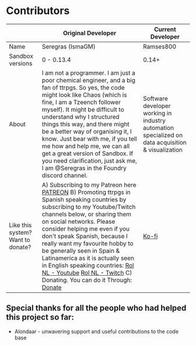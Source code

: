 # Contributors

|                                   | Original Developer                                           | Current Developer                                            |
| --------------------------------- | ------------------------------------------------------------ | ------------------------------------------------------------ |
| Name                              | Seregras (IsmaGM)                                            | Ramses800                                                    |
| Sandbox versions                  | 0 - 0.13.4                                                   | 0.14+                                                        |
| About                             | I am not a programmer. I am just a poor chemical engineer, and a big fan of ttrpgs. So yes, the code might look like Chaos (which is fine, I am a Tzeench follower myself). It might be difficult to understand why I structured things this way, and there might be a better way of organising it, I know. Just bear with me, if you tell me how and help me, we can all get a great version of Sandbox. If you need clarification, just ask me, I am @Seregras in the Foundry discord channel. | Software developer working in industry automation specialized on data acquisition & visualization |
| Like this system? Want to donate? | A) Subscribing to my Patreon here [PATREON](https://www.patreon.com/seregras?fan_landing=true) B) Promoting ttrpgs in Spanish speaking countries by subscribing to my Youtube/Twitch channels below, or sharing them on social networks. Please consider helping me even if you don't speak Spanish, because I really want my favourite hobby to be generally seen in Spain & Latinamerica as it is actually seen in English speaking countries: [Rol NL - Youtube](https://www.youtube.com/c/RolNL) [Rol NL - Twitch](https://www.twitch.tv/rolnl) C) Donating. You can do it Through: [Donate](https://streamlabs.com/rolnl/tip) | [Ko-fi](https://ko-fi.com/ramses800)                         |

## Special thanks for all the people who had helped this project so far:

- Alondaar - unwavering support and useful contributions to the code base